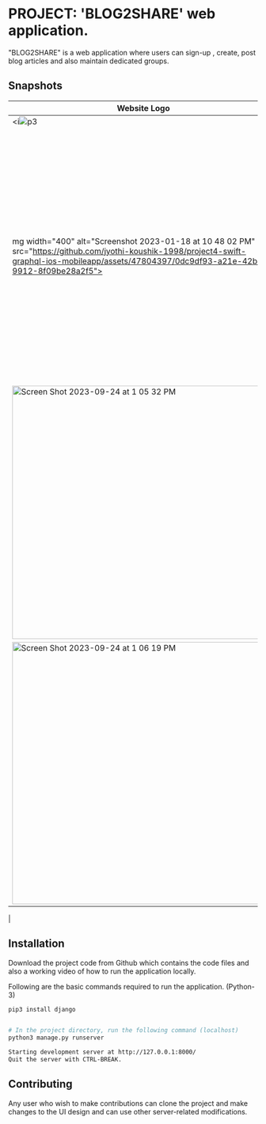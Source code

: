 # PROJECT: 'BLOG2SHARE' web application.

"BLOG2SHARE" is a web application where users can sign-up , create, post blog articles and also maintain dedicated groups.

## Snapshots

| Website Logo                        | Website Snapshots                   |
| ----------------------------------- | ----------------------------------- |
| <i![p3](https://github.com/jyothi-koushik-1998/project1-python-django-webapp/assets/47804397/a79a2d1d-5849-4205-a523-df29ac21b246)
mg width="400" alt="Screenshot 2023-01-18 at 10 48 02 PM" src="https://github.com/jyothi-koushik-1998/project4-swift-graphql-ios-mobileapp/assets/47804397/0dc9df93-a21e-42b4-9912-8f09be28a2f5"> | <img width="512" alt="Screen Shot 2023-09-24 at 1 03 39 PM" src="https://github.com/jyothi-koushik-1998/project1-python-django-webapp/assets/47804397/18727f5a-1fdb-4ceb-a51e-ed8c284f9918"> |
| <img width="512" alt="Screen Shot 2023-09-24 at 1 05 32 PM" src="https://github.com/jyothi-koushik-1998/project1-python-django-webapp/assets/47804397/038fdd13-baf1-4d20-8b1e-439e9d40714b"> 
 |  <img width="530" alt="Screen Shot 2023-09-24 at 1 06 19 PM" src="https://github.com/jyothi-koushik-1998/project1-python-django-webapp/assets/47804397/4fe90c13-ca72-495f-a1ae-b27e51ef5a50">
|

## Installation

Download the project code from Github which contains the code files and also a working video of how to run the application locally. 

Following are the basic commands required to run the application. (Python-3)

```bash
pip3 install django


# In the project directory, run the following command (localhost)
python3 manage.py runserver

Starting development server at http://127.0.0.1:8000/
Quit the server with CTRL-BREAK.

```
## Contributing

Any user who wish to make contributions can clone the project and make changes to the UI design and can use other server-related modifications.
